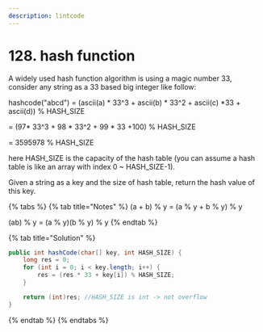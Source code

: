 ```yaml
---
description: lintcode
---
```


# 128. hash function

A widely used hash function algorithm is using a magic number 33, consider any string as a 33 based big integer like follow:

hashcode("abcd") = (ascii(a) \* 33^3 + ascii(b) \* 33^2 + ascii(c) \*33 + ascii(d)) % HASH\_SIZE&#x20;

&#x20;                             \= (97\* 33^3 + 98 \* 33^2 + 99 \* 33 +100) % HASH\_SIZE

&#x20;                             \= 3595978 % HASH\_SIZE

here HASH\_SIZE is the capacity of the hash table (you can assume a hash table is like an array with index 0 \~ HASH\_SIZE-1).

Given a string as a key and the size of hash table, return the hash value of this key.

{% tabs %}
{% tab title="Notes" %}
(a + b) % y = (a % y + b % y) % y

(ab) % y = (a % y)(b % y) % y
{% endtab %}

{% tab title="Solution" %}
```java
public int hashCode(char[] key, int HASH_SIZE) {
    long res = 0;
    for (int i = 0; i < key.length; i++) {
        res = (res * 33 + key[i]) % HASH_SIZE;
    }

    return (int)res; //HASH_SIZE is int -> not overflow
}
```
{% endtab %}
{% endtabs %}
